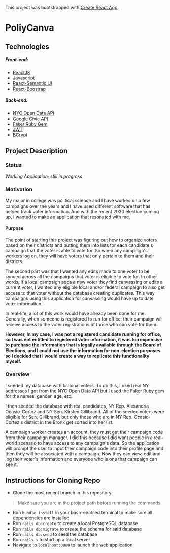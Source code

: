 This project was bootstrapped with [Create React App](https://github.com/facebook/create-react-app).

# PoliyCanva

## Technologies

##### Front-end:
- [ReactJS](https://reactjs.org/)
- [Javascript](https://developer.mozilla.org/en-US/docs/Web/JavaScript)
- [React-Semantic UI](https://react.semantic-ui.com/)
- [React-Boostrap](https://react-bootstrap.github.io/)
 
##### Back-end:

- [NYC Open Data API](https://opendata.cityofnewyork.us/)
- [Google Civic API](https://developers.google.com/civic-information)
- [Faker Ruby Gem](https://rubygems.org/gems/faker)
- [JWT](https://jwt.io/)
- [BCrypt](https://rubygems.org/gems/bcrypt/versions/3.1.12)


## Project Description

### Status

*Working Application; still in progress*

### Motivation

My major in college was political science and I have worked on a few campaigns over the years and I have used different software that has helped track voter information. And with the recent 2020 election coming up, I wanted to make an application that resonated with me.

#### Purpose

The point of starting this project was figuring out how to organize voters based on their districts and putting them into lists for each candidate's campaign that the voter is able to vote for. So when any campaign's workers log on, they will have voters that only pertain to them and their districts. 

The second part was that I wanted any edits made to one voter to be synced across all the campaigns that voter is eligible to vote for. In other words, if a local campaign adds a new voter they find canvassing or edits a current voter, I wanted any eligible local and/or federal campaign to also get access to that voter without the database creating duplicates. This way campaigns using this application for canvassing would have up to date voter information. 

In real-life, a lot of this work would have already been done for me. Generally, when someone is registered to run for office, their campaign will receive access to the voter registrations of those who can vote for them. 

**However, In my case, I was not a registered candidate running for office, so I was not entitled to registered voter information, it was too expensive to purchase the information that is legally available through the Board of Elections, and I could not use the information for non-election purposes so I decided that I would create a way to replicate this functionality myself.**


### Overview 

I seeded my database with fictional voters. To do this, I used real NY addresses I got from the NYC Open Data API but I used the Faker Ruby gem for the names, gender, age, etc.

I then seeded the database with real candidates, NY Rep. Alexandria Ocasio-Cortez and NY Sen. Kirsten Gillibrand. All of the seeded voters were eligible for Sen. Gillibrand, but only those who are in NY Rep. Ocasio-Cortez's district in the Bronx get sorted into her list. 

A campaign worker creates an account, they must get their campaign code from their campaign manager. I did this because I did want people in a real-world scenario to have access to any campaign's data. So the application will prompt the user to input their campaign code into their profile page and then they will be associated with a campaign. Now they can view, edit and log their voter's information and everyone who is one that campaign can see it. 



## Instructions for Cloning Repo

  - Clone the most recent branch in this repository
  > Make sure you are in the project path before running the commands
  - Run `bundle install` in your bash-enabled terminal to make sure all dependencies are installed
  - Run `rails db:create` to create a local PostgreSQL database
  - Run `rails db:migrate` to create the schema for said database
  - Run `rails db:seed` to seed the database
  - Run `rails s` to start up a local server
  - Navigate to `localhost:3000` to launch the web application
